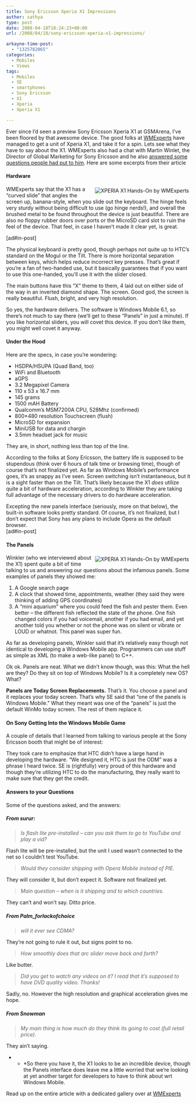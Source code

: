 ```yaml
---
title: Sony Ericsson Xperia X1 Impressions
author: sathya
type: post
date: 2008-04-18T18:24:23+00:00
url: /2008/04/18/sony-ericsson-xperia-x1-impressions/

arkayne-time-post:
  - "1325782065"
categories:
  - Mobiles
  - Views
tags:
  - Mobiles
  - SE
  - smartphones
  - Sony Ericsson
  - X1
  - Xperia
  - Xperia X1

---
```

Ever since I&#8217;d seen a preview Sony Ericsson Xperia X1 at GSMArena, I&#8217;ve been floored by that awesome device. The good folks at <a rel="nofollow" href="https://www.wmexperts.com" target="_blank">WMExperts</a> have managed to get a unit of Xperia X1, and take it for a spin. Lets see what they have to say about the X1. WMExperts also had a chat with Martin Winlet, the Director of Global Marketing for Sony Ericsson and he also <a rel="nofollow" href="https://www.wmexperts.com/what_do_you_want_to_know_about.html" target="_blank">answered some questions people had put to him</a>. Here are some excerpts from their article

<!--more-->

#### Hardware

[<img src="https://www.wmexperts.com/articleimages/2008/xperia-x1/xperia-x1-11-thumb.jpg" alt="XPERIA X1 Hands-On by WMExperts" hspace="4" vspace="4" align="right" />][1]

WMExperts say that the X1 has a “curved slide” that angles the screen up, banana-style, when you slide out the keyboard. The hinge feels very sturdy without being difficult to use (go hinge nerds!), and overall the brushed metal to be found throughout the device is just beautiful. There are also no floppy rubber doors over ports or the MicroSD card slot to ruin the feel of the device. That feel, in case I haven&#8217;t made it clear yet, is great.

[ad#in-post]

The physical keyboard is pretty good, though perhaps not quite up to HTC&#8217;s standard on the Mogul or the Tilt. There is more horizontal separation between keys, which helps reduce incorrect key presses. That&#8217;s great if you&#8217;re a fan of two-handed use, but it basically guarantees that if you want to use this one-handed, you&#8217;ll use it with the slider closed.

The main buttons have this “X” theme to them, 4 laid out on either side of the way in an inverted diamond shape. The screen. Good god, the screen is really beautiful. Flush, bright, and very high resolution.

So yes, the hardware delivers. The software is Windows Mobile 6.1, so there&#8217;s not much to say there (we&#8217;ll get to these “Panels” in just a minute). If you like horizontal sliders, you will covet this device. If you don&#8217;t like them, you might well covet it anyway.

#### Under the Hood

Here are the specs, in case you&#8217;re wondering:

  * HSDPA/HSUPA (Quad Band, too)
  * WiFi and Bluetooth
  * aGPS
  * 3.2 Megapixel Camera
  * 110 x 53 x 16.7 mm
  * 145 grams
  * 1500 mAH Battery
  * Qualcomm&#8217;s MSM7200A CPU, 528Mhz (confirmed)
  * 800&#215;480 resolution Touchscreen (flush)
  * MicroSD for expansion
  * MiniUSB for data and chargin
  * 3.5mm headset jack for music

They are, in short, nothing less than top of the line.

According to the folks at Sony Ericsson, the battery life is supposed to be stupendous (think over 6 hours of talk time or browsing time), though of course that&#8217;s not finalized yet. As far as Windows Mobile&#8217;s performance goes, it&#8217;s as snappy as I&#8217;ve seen. Screen switching isn&#8217;t instantaneous, but it is a sight faster than on the Tilt. That&#8217;s likely because the X1 _does_ utilize quite a bit of hardware acceleration, according to Winkler they are taking full advantage of the necessary drivers to do hardware acceleration.

Excepting the new panels interface (seriously, more on that below), the built-in software looks pretty standard. Of course, it&#8217;s not finalized, but I don&#8217;t expect that Sony has any plans to include Opera as the default browser.  
[ad#in-post]

#### The Panels

[<img src="https://www.wmexperts.com/articleimages/2008/xperia-x1/xperia-x1-2-thumb.jpg" alt="XPERIA X1 Hands-On by WMExperts" hspace="4" vspace="4" align="right" />][2]

Winkler (who we interviewed about the X1) spent quite a bit of time talking to us and answering our questions about the infamous panels. Some examples of panels they showed me:

  1. A Google search page
  2. A clock that showed time, appointments, weather (they said they were thinking of adding GPS coordinates)
  3. A “mini aquarium” where you could feed the fish and pester them. Even better &#8211; the different fish reflected the state of the phone. One fish changed colors if you had voicemail, another if you had email, and yet another told you whether or not the phone was on silent or vibrate or LOUD or whatnot. This panel was super fun.

As far as developing panels, Winkler said that it&#8217;s relatively easy though not identical to developing a Windows Mobile app. Programmers can use stuff as simple as XML (to make a web-like panel) to C++.

Ok ok. Panels are neat. What we didn&#8217;t know though, was this: What the hell are they? Do they sit on top of Windows Mobile? Is it a completely new OS? What?

**Panels are Today Screen Replacements.** That&#8217;s it. You choose a panel and it replaces your today screen. That&#8217;s why SE said that “one of the panels is Windows Mobile.” What they meant was one of the “panels” is just the default WinMo today screen. The rest of them replace it.

#### On Sony Getting Into the Windows Mobile Game

A couple of details that I learned from talking to various people at the Sony Ericsson booth that might be of interest:

They took care to emphasize that HTC didn&#8217;t have a large hand in developing the hardware. “We designed it, HTC is just the ODM” was a phrase I heard twice. SE is (rightfully) very proud of this hardware and though they&#8217;re utilizing HTC to do the manufacturing, they really want to make sure that they get the credit.

#### Answers to your Questions

Some of the questions asked, and the answers:

##### From surur:

> _Is flash lite pre-installed &#8211; can you ask them to go to YouTube and play a vid?_

Flash lite will be pre-installed, but the unit I used wasn&#8217;t connected to the net so I couldn&#8217;t test YouTube.

> _Would they consider shipping with Opera Mobile instead of PIE._

They will consider it, but don&#8217;t expect it. Software not finalized yet.

> _Main question &#8211; when is it shipping and to which countries._

They can&#8217;t and won&#8217;t say. Ditto price.

##### From Palm_forlackofchoice

> _will it ever see CDMA?_

They&#8217;re not going to rule it out, but signs point to no.

> _How smoothly does that arc slider move back and forth?_

Like butter.

> _Did you get to watch any videos on it? I read that it&#8217;s supposed to have DVD quality video. Thanks!_

Sadly, no. However the high resolution and graphical acceleration gives me hope.

##### From Snowman

> _My main thing is how much do they think its going to cost (full retail price)._

They ain&#8217;t saying.

* * *So there you have it, the X1 looks to be an incredible device, though the Panels interface does leave me a little worried that we&#8217;re looking at yet another target for developers to have to think about wrt Windows Mobile.</p> 

Read up on the entire article with a dedicated gallery over at <a rel="nofollow" href="https://www.wmexperts.com/reviews/smartphones/review_first_impressions_of_th.html" target="_blank">WMExperts</a>

 [1]: https://www.wmexperts.com/articleimages/2008/xperia-x1/xperia-x1-11.jpg
 [2]: https://www.wmexperts.com/articleimages/2008/xperia-x1/xperia-x1-2.jpg
